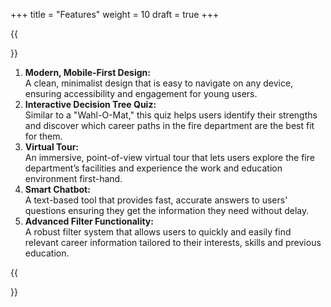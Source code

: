 +++
title = "Features"
weight = 10
draft = true
+++

{{<section title="Features">}}

1. **Modern, Mobile-First Design:**  
   A clean, minimalist design that is easy to navigate on any device, ensuring accessibility and engagement for young users.
2. **Interactive Decision Tree Quiz:**  
   Similar to a "Wahl-O-Mat," this quiz helps users identify their strengths and discover which career paths in the fire department are the best fit for them.
3. **Virtual Tour:**  
   An immersive, point-of-view virtual tour that lets users explore the fire department’s facilities and experience the work and education environment first-hand.
4. **Smart Chatbot:**  
   A text-based tool that provides fast, accurate answers to users' questions ensuring they get the information they need without delay.
5. **Advanced Filter Functionality:**  
   A robust filter system that allows users to quickly and easily find relevant career information tailored to their interests, skills and previous education.

{{</section>}}